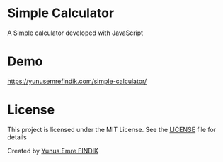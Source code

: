 # Simple Calculator
A Simple calculator developed with JavaScript
# Demo
https://yunusemrefindik.com/simple-calculator/
# License
This project is licensed under the MIT License. See the <a href="https://github.com/yemrefindik1/simple-calculator/blob/main/LICENSE">LICENSE</a> file for details

Created by <a href="https://yunusemrefindik.com/">Yunus Emre FINDIK</a>
